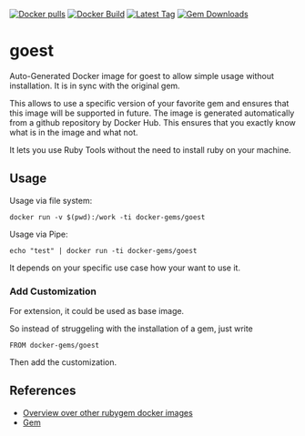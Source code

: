 [![Docker pulls](https://img.shields.io/docker/pulls/rubygem/goest.svg)](https://hub.docker.com/r/rubygem/goest/)
[![Docker Build](https://img.shields.io/docker/automated/rubygem/goest.svg)](https://hub.docker.com/r/rubygem/goest/)
[![Latest Tag](https://img.shields.io/github/tag/docker-rubygem/goest.svg)](https://hub.docker.com/r/rubygem/goest/)
[![Gem Downloads](https://img.shields.io/gem/dt/goest.svg)](https://rubygems.org/gems/goest/)
# goest

Auto-Generated Docker image for goest to allow simple usage without installation.
It is in sync with the original gem.

This allows to use a specific version of your favorite gem and ensures that this image will be supported in future.
The image is generated automatically from a github repository by Docker Hub.
This ensures that you exactly know what is in the image and what not.

It lets you use Ruby Tools without the need to install ruby on your machine.

## Usage

Usage via file system:

`docker run -v $(pwd):/work -ti docker-gems/goest`

Usage via Pipe:

`echo "test" | docker run -ti docker-gems/goest`

It depends on your specific use case how your want to use it.

### Add Customization

For extension, it could be used as base image.

So instead of struggeling with the installation of a gem, just write

`FROM docker-gems/goest`

Then add the customization.

## References

 - [Overview over other rubygem docker images](https://github.com/thinkbot/docker-rubygem)
 - [Gem](https://rubygems.org/gems/goest/)
